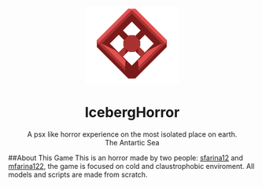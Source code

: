 <p align="center">
  <img src="https://github.com/mfarina122/IcebergHorror/blob/main/HorrorGame/Assets/Texture/github/Icewrecker_logo.png">
</p>
<h1 align="center">IcebergHorror</h1>

<p align="center">
  A psx like horror experience on the most isolated place on earth.</br>
  The Antartic Sea</strong>
</p>

##About This Game
This is an horror made by two people: [sfarina12](https://github.com/sfarina12) and [mfarina122](https://github.com/mfarina122), the game is focused on cold and claustrophobic enviroment.
All models and scripts are made from scratch.
